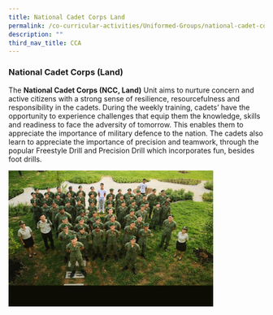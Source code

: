```yaml
---
title: National Cadet Corps Land
permalink: /co-curricular-activities/Uniformed-Groups/national-cadet-corps-land/
description: ""
third_nav_title: CCA
---
```


### National Cadet Corps (Land)

The **National Cadet Corps (NCC, Land)** Unit aims to nurture concern and active citizens with a strong sense of resilience, resourcefulness and responsibility in the cadets. During the weekly training, cadets’ have the opportunity to experience challenges that equip them the knowledge, skills and readiness to face the adversity of tomorrow. This enables them to appreciate the importance of military defence to the nation. The cadets also learn to appreciate the importance of precision and teamwork, through the popular Freestyle Drill and Precision Drill which incorporates fun, besides foot drills.

<img src="/images/ncc.gif" 
     style="width:80%">